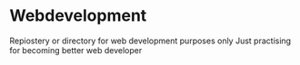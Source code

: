 # Webdevelopment
Repiostery or directory for web development purposes only Just practising for becoming better web developer
